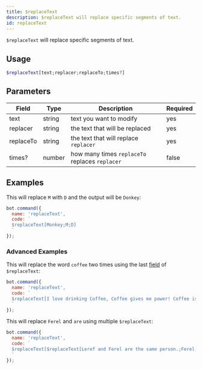 ```yaml
---
title: $replaceText 
description: $replaceText will replace specific segments of text.
id: replaceText
---
```


`$replaceText` will replace specific segments of text.

## Usage

```php
$replaceText[text;replacer;replaceTo;times?]
```

## Parameters 


| Field     | Type   | Description                                    | Required |
| --------- | ------ | ---------------------------------------------- | -------- |
| text      | string | text you want to modify                        | yes      |
| replacer  | string | the text that will be replaced                 | yes      |
| replaceTo | string | the text that will replace `replacer`          | yes      |
| times?    | number | how many times `replaceTo` replaces `replacer` | false       |

## Examples

This will replace `M` with `D` and the output will be `Donkey`:

```javascript
bot.command({
  name: 'replaceText',
  code: `
  $replaceText[Monkey;M;D]
  `
});
```

### Advanced Examples

This will replace the word `coffee` two times using the last [field](#parameters) of `$replaceText`: 

```javascript
bot.command({
  name: 'replaceText',
  code: `
  $replaceText[I love drinking Coffee, Coffee gives me power! Coffee is bad for my health.;Coffee;orange juice;2]
  `
});
```

This will replace `Ferel` and `are` using multiple `$replaceText`:

```javascript
bot.command({
  name: 'replaceText',
  code: `
  $replaceText[$replaceText[Leref and Ferel are the same person.;Ferel;Ayaka];are;are not]
  `
});
```
